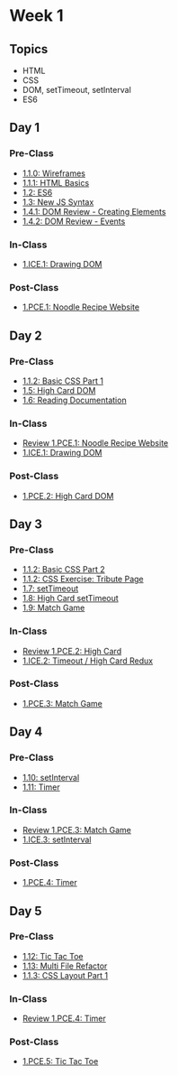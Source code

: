 # Week 1

## Topics

* HTML
* CSS
* DOM, setTimeout, setInterval
* ES6

## Day 1

### Pre-Class

* [1.1.0: Wireframes](../../1-front-end-basics/1.1-html-and-css/1.1.0-wireframes.md)
* [1.1.1: HTML Basics](../../1-front-end-basics/1.1-html-and-css/1.1.1-basic-html.md)
* [1.2: ES6](../../1-front-end-basics/1.2-es6-basics.md)
* [1.3: New JS Syntax](../../1-front-end-basics/1.3-new-js-syntax.md)
* [1.4.1: DOM Review - Creating Elements](../../1-front-end-basics/1.4-dom-review/1.4.1-creating-elements.md)
* [1.4.2: DOM Review - Events](../../1-front-end-basics/1.4-dom-review/1.4.2-events.md)

### In-Class

* [1.ICE.1: Drawing DOM](../../1-front-end-basics/1.ice-in-class-exercises/1.ice.1-drawing-dom.md)

### Post-Class

* [1.PCE.1: Noodle Recipe Website](../../1-front-end-basics/1.poce-post-class-exercises/1.poce.1-noodles.md)

## Day 2

### Pre-Class

* [1.1.2: Basic CSS Part 1](../../1-front-end-basics/1.1-html-and-css/1.1.2-basic-css.md#part-1)
* [1.5: High Card DOM](../../1-front-end-basics/1.5-high-card-dom.md)
* [1.6: Reading Documentation](../../1-front-end-basics/1.6-reading-documentation.md)

### In-Class

* [Review 1.PCE.1: Noodle Recipe Website](../../course-logistics/course-methodology.md#peer-led-code-review)
* [1.ICE.1: Drawing DOM](../../1-front-end-basics/1.ice-in-class-exercises/1.ice.1-drawing-dom.md)

### Post-Class

* [1.PCE.2: High Card DOM](../../1-front-end-basics/1.poce-post-class-exercises/1.poce.2-high-card-dom.md)

## Day 3

### Pre-Class

* [1.1.2: Basic CSS Part 2](../../1-front-end-basics/1.1-html-and-css/1.1.2-basic-css.md#part-2)
* [1.1.2: CSS Exercise: Tribute Page](../../1-front-end-basics/1.1-html-and-css/1.1.2-basic-css.md#html-css-exercise-1-tribute-page)
* [1.7: setTimeout](../../1-front-end-basics/1.7-settimeout.md)
* [1.8: High Card setTimeout](../../1-front-end-basics/1.8-high-card-settimeout.md)
* [1.9: Match Game](../../1-front-end-basics/1.9-match-game.md)

### In-Class

* [Review 1.PCE.2: High Card](../../course-logistics/course-methodology.md#peer-led-code-review)
* [1.ICE.2: Timeout / High Card Redux](../../1-front-end-basics/1.ice-in-class-exercises/1.ice.2-high-card-redux.md)

### Post-Class

* [1.PCE.3: Match Game](../../1-front-end-basics/1.poce-post-class-exercises/1.poce.3-match-game.md)

## Day 4

### Pre-Class

* [1.10: setInterval](../../1-front-end-basics/1.10-setinterval.md)
* [1.11: Timer](../../1-front-end-basics/1.11-timer.md)

### In-Class

* [Review 1.PCE.3: Match Game](../../course-logistics/course-methodology.md#peer-led-code-review)
* [1.ICE.3: setInterval](../../1-front-end-basics/1.ice-in-class-exercises/1.ice.3-setinterval.md)

### Post-Class

* [1.PCE.4: Timer](../../1-front-end-basics/1.poce-post-class-exercises/1.poce.4-timer.md)

## Day 5

### Pre-Class

* [1.12: Tic Tac Toe](../../1-front-end-basics/1.12-tic-tac-toe.md)
* [1.13: Multi File Refactor](../../1-front-end-basics/1.13-multi-file-refactor.md)
* [1.1.3: CSS Layout Part 1](../../1-front-end-basics/1.1-html-and-css/1.1.3-css-layout.md#part-1)

### In-Class

* [Review 1.PCE.4: Timer](../../course-logistics/course-methodology.md#peer-led-code-review)

### Post-Class

* [1.PCE.5: Tic Tac Toe](../../1-front-end-basics/1.poce-post-class-exercises/1.poce.5-tic-tac-toe.md)

